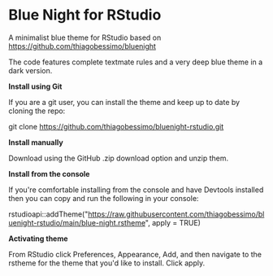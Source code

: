 # Blue Night for RStudio

A minimalist blue theme for RStudio based on https://github.com/thiagobessimo/bluenight

The code features complete textmate rules and a very deep blue theme in a dark version.


**Install using Git**

If you are a git user, you can install the theme and keep up to date by cloning the repo:

git clone https://github.com/thiagobessimo/bluenight-rstudio.git


**Install manually**

Download using the GitHub .zip download option and unzip them.


**Install from the console**

If you're comfortable installing from the console and have Devtools installed then you can copy and run the following in your console:

rstudioapi::addTheme("https://raw.githubusercontent.com/thiagobessimo/bluenight-rstudio/main/blue-night.rstheme", apply = TRUE)


**Activating theme**

From RStudio click Preferences, Appearance, Add, and then navigate to the rstheme for the theme that you'd like to install. Click apply.
